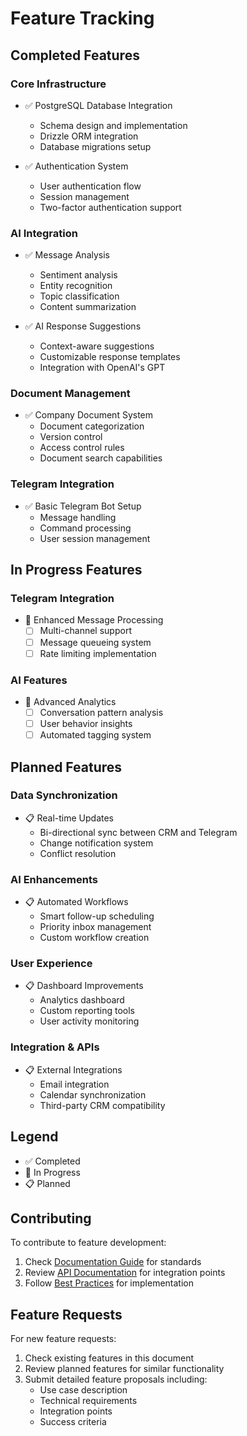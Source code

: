 # Feature Tracking

## Completed Features

### Core Infrastructure
- ✅ PostgreSQL Database Integration
  - Schema design and implementation
  - Drizzle ORM integration
  - Database migrations setup

- ✅ Authentication System
  - User authentication flow
  - Session management
  - Two-factor authentication support

### AI Integration
- ✅ Message Analysis
  - Sentiment analysis
  - Entity recognition
  - Topic classification
  - Content summarization

- ✅ AI Response Suggestions
  - Context-aware suggestions
  - Customizable response templates
  - Integration with OpenAI's GPT

### Document Management
- ✅ Company Document System
  - Document categorization
  - Version control
  - Access control rules
  - Document search capabilities

### Telegram Integration
- ✅ Basic Telegram Bot Setup
  - Message handling
  - Command processing
  - User session management

## In Progress Features

### Telegram Integration
- 🔄 Enhanced Message Processing
  - [ ] Multi-channel support
  - [ ] Message queueing system
  - [ ] Rate limiting implementation

### AI Features
- 🔄 Advanced Analytics
  - [ ] Conversation pattern analysis
  - [ ] User behavior insights
  - [ ] Automated tagging system

## Planned Features

### Data Synchronization
- 📋 Real-time Updates
  - Bi-directional sync between CRM and Telegram
  - Change notification system
  - Conflict resolution

### AI Enhancements
- 📋 Automated Workflows
  - Smart follow-up scheduling
  - Priority inbox management
  - Custom workflow creation

### User Experience
- 📋 Dashboard Improvements
  - Analytics dashboard
  - Custom reporting tools
  - User activity monitoring

### Integration & APIs
- 📋 External Integrations
  - Email integration
  - Calendar synchronization
  - Third-party CRM compatibility

## Legend
- ✅ Completed
- 🔄 In Progress
- 📋 Planned

## Contributing
To contribute to feature development:
1. Check [Documentation Guide](guides/DOCUMENTATION.md) for standards
2. Review [API Documentation](API.md) for integration points
3. Follow [Best Practices](guides/BEST_PRACTICES.md) for implementation

## Feature Requests
For new feature requests:
1. Check existing features in this document
2. Review planned features for similar functionality
3. Submit detailed feature proposals including:
   - Use case description
   - Technical requirements
   - Integration points
   - Success criteria
